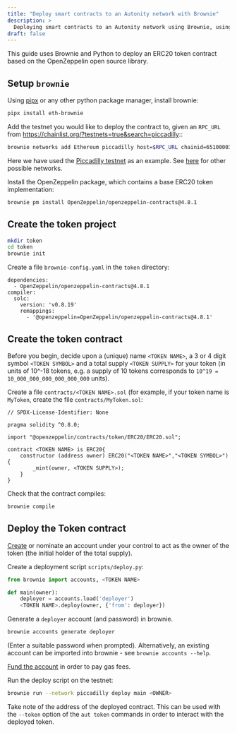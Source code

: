 ```yaml
---
title: "Deploy smart contracts to an Autonity network with Brownie"
description: >
  Deploying smart contracts to an Autonity network using Brownie, using an ERC20 token contract as an example
draft: false
---
```


This guide uses Brownie and Python to deploy an ERC20 token contract based on the OpenZeppelin open source library.

## Setup `brownie`

Using [pipx](https://github.com/pypa/pipx) or any other python package manager, install brownie:
```bash
pipx install eth-brownie
```

Add the testnet you would like to deploy the contract to, given an `RPC_URL` from <https://chainlist.org/?testnets=true&search=piccadilly>::
```bash
brownie networks add Ethereum piccadilly host=$RPC_URL chainid=65100003
```
Here we have used the [Piccadilly testnet](/networks/testnet-piccadilly/) as an example.  See [here](/networks/) for other possible networks.

Install the OpenZeppelin package, which contains a base ERC20 token implementation:
```bash
brownie pm install OpenZeppelin/openzeppelin-contracts@4.8.1
```

## Create the token project

```bash
mkdir token
cd token
brownie init
```

Create a file `brownie-config.yaml` in the `token` directory:
```
dependencies:
  - OpenZeppelin/openzeppelin-contracts@4.8.1
compiler:
  solc:
    version: 'v0.8.19'
    remappings:
      - '@openzeppelin=OpenZeppelin/openzeppelin-contracts@4.8.1'
```

## Create the token contract

Before you begin, decide upon a (unique) name `<TOKEN NAME>`, a 3 or 4
digit symbol `<TOKEN SYMBOL>` and a total supply `<TOKEN SUPPLY>` for
your token (in units of 10^-18 tokens, e.g. a supply of 10 tokens
corresponds to `10^19 = 10_000_000_000_000_000_000` units).

Create a file `contracts/<TOKEN NAME>.sol` (for
example, if your token name is `MyToken`, create the file
`contracts/MyToken.sol`:

```solidity
// SPDX-License-Identifier: None

pragma solidity ^0.8.0;

import "@openzeppelin/contracts/token/ERC20/ERC20.sol";

contract <TOKEN NAME> is ERC20{
    constructor (address owner) ERC20("<TOKEN NAME>","<TOKEN SYMBOL>") {
        _mint(owner, <TOKEN SUPPLY>);
    }
}
```

Check that the contract compiles:
```bash
brownie compile
```

## Deploy the Token contract

[Create](/account-holders/create-acct/) or nominate an account <OWNER>
under your control to act as the owner of the token (the initial
holder of the total supply).

Create a deployment script `scripts/deploy.py`:
```python
from brownie import accounts, <TOKEN NAME>

def main(owner):
    deployer = accounts.load('deployer')
    <TOKEN NAME>.deploy(owner, {'from': deployer})
```

Generate a `deployer` account (and password) in brownie.
```bash
brownie accounts generate deployer
```
(Enter a suitable password when prompted).  Alternatively, an existing account can be imported into brownie - see `brownie accounts --help`.

[Fund the account](/account-holders/fund-acct/) in order to pay gas fees.

Run the deploy script on the testnet:
```bash
brownie run --network piccadilly deploy main <OWNER>
```

Take note of the address of the deployed contract.  This can be used with the `--token` option of the `aut token` commands in order to interact with the deployed token.
